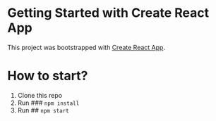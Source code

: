 # Getting Started with Create React App

This project was bootstrapped with [Create React App](https://github.com/facebook/create-react-app).

# How to start?

1. Clone this repo
2. Run ### `npm install`
3. Run ##  `npm start`
